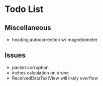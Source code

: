 # Todo List

## Miscellaneous
* heading autocorrection w/ magnetometer

## Issues
* packet corruption
* inches calculation on drone
* ReceivedDataTextView will likely overflow